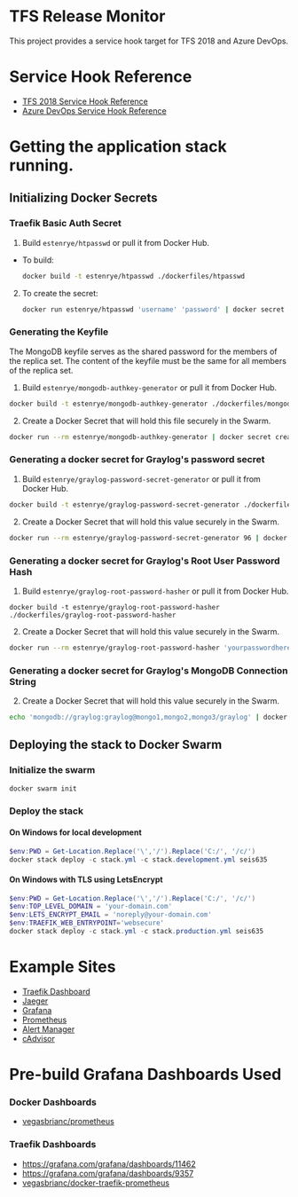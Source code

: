 # TFS Release Monitor

This project provides a service hook target for TFS 2018 and Azure DevOps.


# Service Hook Reference

- [TFS 2018 Service Hook Reference](https://docs.microsoft.com/en-us/azure/devops/service-hooks/events?view=tfs-2018#ms.vss-release.deployment-started-event)
- [Azure DevOps Service Hook Reference](https://docs.microsoft.com/en-us/azure/devops/service-hooks/events?view=azure-devops#ms.vss-release.release-created-event) 


# Getting the application stack running.

## Initializing Docker Secrets

### Traefik Basic Auth Secret

1. Build `estenrye/htpasswd` or pull it from Docker Hub.

  - To build: 
  
    ```bash
    docker build -t estenrye/htpasswd ./dockerfiles/htpasswd
    ```

2. To create the secret:

   ```bash
   docker run estenrye/htpasswd 'username' 'password' | docker secret create traefik_usersfile -
   ```

### Generating the Keyfile

The MongoDB keyfile serves as the shared password for the members of the replica
set.  The content of the keyfile must be the same for all members of the replica
set.

1. Build `estenrye/mongodb-authkey-generator` or pull it from Docker Hub.

  ```bash
  docker build -t estenrye/mongodb-authkey-generator ./dockerfiles/mongodb-authkey-generator
  ```

2. Create a Docker Secret that will hold this file securely in the Swarm.

  ```bash
  docker run --rm estenrye/mongodb-authkey-generator | docker secret create mongo_keyfile -
  ```

### Generating a docker secret for Graylog's password secret

1. Build `estenrye/graylog-password-secret-generator` or pull it from Docker Hub.

  ```bash
  docker build -t estenrye/graylog-password-secret-generator ./dockerfiles/graylog-password-secret-generator
  ```

2. Create a Docker Secret that will hold this value securely in the Swarm.

  ```bash
  docker run --rm estenrye/graylog-password-secret-generator 96 | docker secret create graylog_password_secret -
  ```

### Generating a docker secret for Graylog's Root User Password Hash

1. Build `estenrye/graylog-root-password-hasher` or pull it from Docker Hub.

  ```
  docker build -t estenrye/graylog-root-password-hasher ./dockerfiles/graylog-root-password-hasher
  ```

2. Create a Docker Secret that will hold this value securely in the Swarm.

  ```bash
  docker run --rm estenrye/graylog-root-password-hasher 'yourpasswordhere' | docker secret create graylog_root_password -
  ```

### Generating a docker secret for Graylog's MongoDB Connection String

2. Create a Docker Secret that will hold this value securely in the Swarm.

  ```bash
  echo 'mongodb://graylog:graylog@mongo1,mongo2,mongo3/graylog' | docker secret create graylog_mongodb_uri -
  ```

## Deploying the stack to Docker Swarm

### Initialize the swarm

```bash
docker swarm init
```

### Deploy the stack

#### On Windows for local development
```powershell
$env:PWD = Get-Location.Replace('\','/').Replace('C:/', '/c/')
docker stack deploy -c stack.yml -c stack.development.yml seis635
```
#### On Windows with TLS using LetsEncrypt

```powershell
$env:PWD = Get-Location.Replace('\','/').Replace('C:/', '/c/')
$env:TOP_LEVEL_DOMAIN = 'your-domain.com'
$env:LETS_ENCRYPT_EMAIL = 'noreply@your-domain.com'
$env:TRAEFIK_WEB_ENTRYPOINT='websecure'
docker stack deploy -c stack.yml -c stack.production.yml seis635
```

# Example Sites
* [Traefik Dashboard](https://traefik.seis635.ryezone.com)
* [Jaeger](https://jaeger.seis635.ryezone.com)
* [Grafana](htps://grafana.seis635.ryezone.com)
* [Prometheus](https://prometheus.seis635.ryezone.com)
* [Alert Manager](https://alertmanager.seis635.ryezone.com)
* [cAdvisor](https://cadvisor.seis635.ryezone.com)

# Pre-build Grafana Dashboards Used

### Docker Dashboards

* [vegasbrianc/prometheus](https://github.com/vegasbrianc/prometheus)

### Traefik Dashboards

* https://grafana.com/grafana/dashboards/11462
* https://grafana.com/grafana/dashboards/9357
* [vegasbrianc/docker-traefik-prometheus](https://github.com/vegasbrianc/docker-traefik-prometheus)